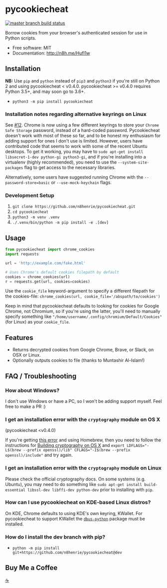 # pycookiecheat

[![master branch build
status](https://github.com/n8henrie/pycookiecheat/actions/workflows/python-package.yml/badge.svg?branch=master)](https://github.com/n8henrie/pycookiecheat/actions/workflows/python-package.yml)

Borrow cookies from your browser's authenticated session for use in Python
scripts.

-   Free software: MIT
-   Documentation: http://n8h.me/HufI1w

## Installation

**NB:** Use `pip` and `python` instead of `pip3` and `python3` if you're still
on Python 2 and using pycookiecheat < v0.4.0. pycookiecheat >= v0.4.0 requires
Python 3.5+, and may soon go to 3.6+.

- `python3 -m pip install pycookiecheat`

### Installation notes regarding alternative keyrings on Linux

See [#12](https://github.com/n8henrie/pycookiecheat/issues/12). Chrome is now
using a few different keyrings to store your `Chrome Safe Storage` password,
instead of a hard-coded password. Pycookiecheat doesn't work with most of these
so far, and to be honest my enthusiasm for adding support for ones I don't use
is limited. However, users have contributed code that seems to work with some
of the recent Ubuntu desktops. To get it working, you may have to `sudo apt-get
install libsecret-1-dev python-gi python3-gi`, and if you're installing into a
virtualenv (highly recommended), you need to use the `--system-site-packages`
flag to get access to the necessary libraries.

Alternatively, some users have suggested running Chrome with the
`--password-store=basic` or `--use-mock-keychain` flags.

### Development Setup

1. `git clone https://github.com/n8henrie/pycookiecheat.git`
1. `cd pycookiecheat`
1. `python3 -m venv .venv`
1. `./.venv/bin/python -m pip install -e .[dev]`

## Usage

```python
from pycookiecheat import chrome_cookies
import requests

url = 'http://example.com/fake.html'

# Uses Chrome's default cookies filepath by default
cookies = chrome_cookies(url)
r = requests.get(url, cookies=cookies)
```

Use the `cookie_file` keyword-argument to specify a different filepath for the
cookies-file: `chrome_cookies(url, cookie_file='/abspath/to/cookies')`

Keep in mind that pycookiecheat defaults to looking for cookies for Google
Chrome, not Chromium, so if you're using the latter, you'll need to manually
specify something like `"/home/username/.config/chromium/Default/Cookies"` (for
Linux) as your `cookie_file`.

## Features

- Returns decrypted cookies from Google Chrome, Brave, or Slack, on OSX or
  Linux.
- Optionally outputs cookies to file (thanks to Muntashir Al-Islam!)

## FAQ / Troubleshooting

### How about Windows?

I don't use Windows or have a PC, so I won't be adding support myself. Feel
free to make a PR :)

### I get an installation error with the `cryptography` module on OS X
(pycookiecheat <v0.4.0)

If you're getting [this
error](https://github.com/n8henrie/pycookiecheat/pull/11#issuecomment-221918807)
and using Homebrew, then you need to follow the instructions for [Building
cryptography on OS
X](https://cryptography.io/en/latest/installation/?highlight=cflags#building-cryptography-on-os-x)
and `export LDFLAGS="-L$(brew --prefix openssl)/lib" CFLAGS="-I$(brew --prefix
openssl)/include"` and try again.

### I get an installation error with the `cryptography` module on Linux

Please check the official cryptography docs. On some systems (e.g. Ubuntu), you
may need to do something like `sudo apt-get install build-essential libssl-dev
libffi-dev python-dev` prior to installing with `pip`.

### How can I use pycookiecheat on KDE-based Linux distros?

On KDE, Chrome defaults to using KDE's own keyring, KWallet. For pycookiecheat to support KWallet the [`dbus-python`](https://pypi.org/project/dbus-python/) package must be installed.

### How do I install the dev branch with pip?

- `python -m pip install git+https://github.com/n8henrie/pycookiecheat@dev`

## Buy Me a Coffee

[☕️](https://n8henrie.com/donate)
